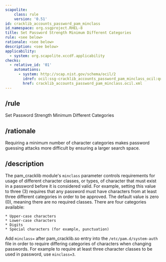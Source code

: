 ```yaml
---
scapolite:
    class: rule
    version: '0.51'
id: cracklib_accounts_password_pam_minclass
id_namespace: org.ssgproject.RHEL-8
title: Set Password Strength Minimum Different Categories
rule: <see below>
rationale: <see below>
description: <see below>
applicability:
  - system: org.scapolite.xccdf.applicability
checks:
  - relative_id: '01'
    automations:
      - system: http://scap.nist.gov/schema/ocil/2
        idref: ocil:ssg-cracklib_accounts_password_pam_minclass_ocil:questionnaire:1
        href: cracklib_accounts_password_pam_minclass.ocil.xml
---
```



## /rule

Set Password Strength Minimum Different Categories

## /rationale

Requiring
a minimum number of character categories makes password guessing attacks
more difficult by ensuring a larger search space.

## /description

The
pam\_cracklib module\'s `minclass` parameter controls requirements for
usage of different character classes, or types, of character that must
exist in a password before it is considered valid. For example, setting
this value to three (3) requires that any password must have characters
from at least three different categories in order to be approved. The
default value is zero (0), meaning there are no required classes. There
are four categories available:

``` 
* Upper-case characters
* Lower-case characters
* Digits
* Special characters (for example, punctuation)
```

Add `minclass=` after pam\_cracklib.so entry into the
`/etc/pam.d/system-auth` file in order to require differing categories
of characters when changing passwords. For example to require at least
three character classes to be used in password, use `minclass=3`.

